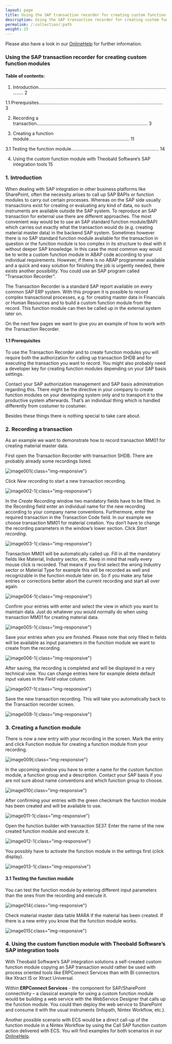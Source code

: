 ```yaml
---
layout: page
title: Using the SAP transaction recorder for creating custom function modules
description: Using the SAP transaction recorder for creating custom function modules
permalink: /:collection/:path
weight: 15
---
```


Please also have a look in our [OnlineHelp](https://help.theobald-software.com/en/) for further information.

### Using the SAP transaction recorder for creating custom function modules

#### Table of contents:

1. Introduction........................................................................................................... 2

1.1          Prerequisites................................................................................................ 3

2. Recording a transaction...................................................................................... 3

3. Creating a function module.............................................................................. 11

3.1          Testing the function module.................................................................... 14

4. Using the custom function module with Theobald Software’s SAP integration tools    15

### 1.  Introduction

When dealing with SAP integration in other business platforms like SharePoint, often the necessity arises to call up SAP BAPIs or function modules to carry out certain processes. Whereas on the SAP side usually transactions exist for creating or evaluating any kind of data, no such instruments are available outside the SAP system. To reproduce an SAP transaction for external use there are different approaches. The most convenient way would be to use an SAP standard function module/BAPI which carries out exactly what the transaction would do (e.g. creating material master data) in the backend SAP system. Sometimes however there is no SAP standard function module available for the transaction in question or the function module is too complex in its structure to deal with it without deeper SAP knowledge. In this case the most common way would be to write a custom function module in ABAP code according to your individual requirements. However, if there is no ABAP programmer available and a quick and easy solution for finishing the job is urgently needed, there exists another possibility. You could use an SAP program called “Transaction Recorder”.

The Transaction Recorder is a standard SAP report available on every common SAP ERP system. With this program it is possible to record complex transactional processes, e.g. for creating master data in Financials or Human Resources and to build a custom function module from the record. This function module can then be called up in the external system later on.

On the next few pages we want to give you an example of how to work with the Transaction Recorder.

#### 1.1 Prerequisites
To use the Transaction Recorder and to create function modules you will require both the authorization for calling up transaction SHDB and for executing the transaction you want to record. You might also probably need a developer key for creating function modules depending on your SAP basis settings.  

Contact your SAP authorization management and SAP basis administration regarding this. There might be the directive in your company to create function modules on your developing system only and to transport it to the productive system afterwards. That’s an individual thing which is handled differently from costumer to costumer.  

Besides these things there is nothing special to take care about.

### 2.  Recording a transaction

As an example we want to demonstrate how to record transaction MM01 for creating material master data.

First open the Transaction Recorder with transaction SHDB. There are probably already some recordings listed. 

![image001](/img/contents/image001.gif){:class="img-responsive"}

Click *New recording* to start a new transaction recording.

![image002-1](/img/contents/image002.gif){:class="img-responsive"}

In the *Create Recording* window two mandatory fields have to be filled. In the Recording field enter an individual name for the new recording according to your company name conventions. Furthermore, enter the required transaction in the Transaction Code field. In our example we choose transaction MM01 for material creation. You don’t have to change the recording parameters in the window’s lower section. Click *Start recording*. 

![image003-1](/img/contents/image003-1.gif){:class="img-responsive"}

Transaction MM01 will be automatically called up. Fill in all the mandatory fields like Material, Industry sector, etc. Keep in mind that really every mouse click is recorded. That means if you first select the wrong Industry sector or Material Type for example this will be recorded as well and recognizable in the function module later on. So if you make any false entries or corrections better abort the current recording and start all over again.

![image004-1](/img/contents/image004-1.gif){:class="img-responsive"}

Confirm your entries with enter and select the view in which you want to maintain data. Just do whatever you would normally do when using transaction MM01 for creating material data.



![image005-1](/img/contents/image005-1.jpg){:class="img-responsive"}

Save your entries when you are finished. Please note that only filled in fields will be available as input parameters in the function module we want to create from the recording.

![image006-1](/img/contents/image006-1.gif){:class="img-responsive"}

After saving, the recording is completed and will be displayed in a very technical view. You can change entries here for example delete default input values in the *Field value* column.

![image007-1](/img/contents/image007-1.gif){:class="img-responsive"}

Save the new transaction recording. This will take you automatically back to the Transaction recorder screen.

![image008-1](/img/contents/image008-1.gif){:class="img-responsive"}

### 3.  Creating a function module

There is now a new entry with your recording in the screen. Mark the entry and click Function module for creating a function module from your recording.

![image009](/img/contents/image009.gif){:class="img-responsive"}

In the upcoming window you have to enter a name for the custom function module, a function group and a description. Contact your SAP basis if you are not sure about name conventions and which function group to choose.

![image010](/img/contents/image010.jpg){:class="img-responsive"}

After confirming your entries with the green checkmark the function module has been created and will be available to use.

![image011-1](/img/contents/image011-1.gif){:class="img-responsive"}

Open the function builder with transaction SE37. Enter the name of the new created function module and execute it.  

![image012-1](/img/contents/image012-1.gif){:class="img-responsive"}

You possibly have to activate the function module in the settings first (click display).

![image013-1](/img/contents/image013-1.gif){:class="img-responsive"}

#### 3.1  Testing the function module

You can test the function module by entering different input parameters than the ones from the recording and execute it.

![image014](/img/contents/image014.jpg){:class="img-responsive"}

Check material master data table MARA if the material has been created. If there is a new entry you know that the function module works. 

![image015](/img/contents/image015.gif){:class="img-responsive"}

### 4.  Using the custom function module with Theobald Software’s SAP integration tools

With Theobald Software’s SAP integration solutions a self-created custom function module copying an SAP transaction would rather be used with process oriented tools like ERPConnect Services than with BI connectors like Xtract IS or Xtract Universal.

Within **ERPConnect Services** - the component for SAP/SharePoint connectivity – a classical example for using a custom function module would be building a web service with the WebService Designer that calls up the function module. You could then deploy the web service to SharePoint and consume it with the usual instruments (Infopath, Nintex Workflow, etc.).

Another possible scenario with ECS would be a direct call-up of the function module in a Nintex Workflow by using the Call SAP function custom action delivered with ECS. You will find examples for both scenarios in our [OnlineHelp](https://help.theobald-software.com).